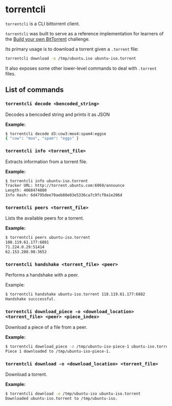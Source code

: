 # torrentcli

`torrentcli` is a CLI bittorrent client.

`torrentcli` was built to serve as a reference implementation for learners of the [Build your own BitTorrent](https://app.codecrafters.io/courses/bittorrent/overview) challenge.

Its primary usage is to download a torrent given a `.torrent` file:

```bash
torrentcli download -o /tmp/ubuntu.iso ubuntu-iso.torrent
```

It also exposes some other lower-level commands to deal with `.torrent` files.

## List of commands

### `torrentcli decode <bencoded_string>`

Decodes a bencoded string and prints it as JSON

**Example:**

```bash
$ torrentcli decode d3:cow3:moo4:spam4:eggse
{ "cow": "moo", "spam": "eggs" }
```

### `torrentcli info <torrent_file>`

Extracts information from a torrent file.

**Example:**

```bash
$ torrentcli info ubuntu-iso.torrent
Tracker URL: http://torrent.ubuntu.com:6969/announce
Length: 4068474880
Info Hash: 6d4795dee70aeb88e03e5336ca7c9fcf0a1e206d
```

### `torrentcli peers <torrent_file>`

Lists the available peers for a torrent.

**Example:**

```bash
$ torrentcli peers ubuntu-iso.torrent
188.119.61.177:6881
71.224.0.29:51414
62.153.208.98:3652
```

### `torrentcli handshake <torrent_file> <peer>`

Performs a handshake with a peer.

Example:

```bash
$ torrentcli handshake ubuntu-iso.torrent 118.119.61.177:6882
Handshake succcessful.
```

### `torrentcli download_piece -o <download_location> <torrent_file> <peer> <piece_index>`

Download a piece of a file from a peer.

**Example:**

```bash
$ torrentcli download_piece -o /tmp/ubuntu-iso-piece-1 ubuntu-iso.torrent 118.119.61.117:6882 1
Piece 1 downloaded to /tmp/ubuntu-iso-piece-1.
```

### `torrentcli download -o <download_location> <torrent_file>`

Download a torrent.

**Example:**

```bash
$ torrentcli download -o /tmp/ubuntu-iso ubuntu-iso.torrent
Downloaded ubuntu-iso.torrent to /tmp/ubuntu-iso.
```
